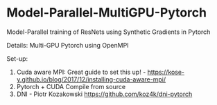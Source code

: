 # Model-Parallel-MultiGPU-Pytorch
Model-Parallel training of ResNets using Synthetic Gradients in Pytorch


Details:
Multi-GPU Pytorch using OpenMPI 

Set-up:

1) Cuda aware MPI:
    Great guide to set this up!  - https://kose-y.github.io/blog/2017/12/installing-cuda-aware-mpi/
2) Pytorch + CUDA
    Compile from source
3) DNI - Piotr Kozakowski
    https://github.com/koz4k/dni-pytorch
